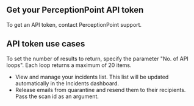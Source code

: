 ## Get your PerceptionPoint API token
To get an API token, contact PerceptionPoint support. 

## API token use cases
To set the number of results to return, specify the parameter "No. of API loops". Each loop returns a maximum of 20 items.
- View and manage your incidents list. This list will be updated automatically in the Incidents dashboard.
- Release emails from quarantine and resend them to their recipients. Pass the scan id as an argument.

